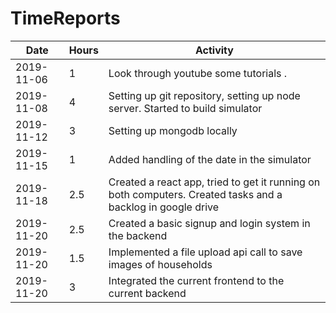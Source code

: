 # TimeReports

| Date        | Hours   | Activity                                       |
| ----------- | ------- |------------------------------------------------|
| 2019-11-06  | 1       | Look through youtube some tutorials .          |
| 2019-11-08  | 4       | Setting up git repository, setting up node server. Started to build simulator |
| 2019-11-12  | 3       | Setting up mongodb locally |
| 2019-11-15  | 1       | Added handling of the date in the simulator |
| 2019-11-18  | 2.5     | Created a react app, tried to get it running on both computers. Created tasks and a backlog in google drive |
| 2019-11-20  | 2.5       | Created a basic signup and login system in the backend |
| 2019-11-20  | 1.5       | Implemented a file upload api call to save images of households |
| 2019-11-20  | 3       | Integrated the current frontend to the current backend |
